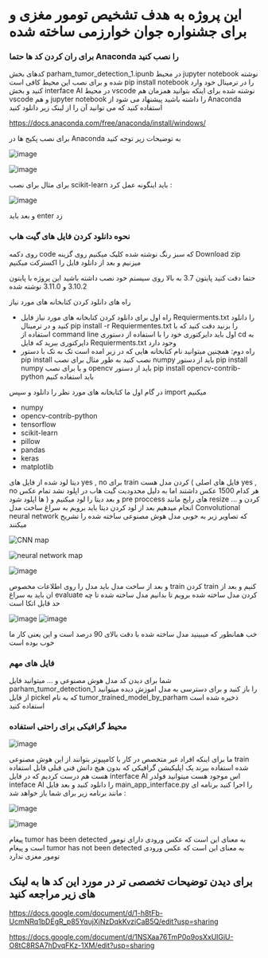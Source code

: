 # این پروژه به هدف  تشخیص تومور مغزی و برای جشنواره جوان خوارزمی ساخته شده
### برای ران کردن کد ها حتما Anaconda را نصب کنید 
کدهای بخش parham_tumor_detection_1.ipunb در محیط jupyter notebook  نوشته شده و برای نصب این محیط کافی است pip install notebook را در ترمینال خود وارد کنید و بخش interface AI در محیط vscode نوشته شده برای اینکه بتوانید همزمان هم vscode و هم jupyter notebook را داشته باشید پیشنهاد می شود از Anaconda استفاده کنید که می توانید آن را از لینک زیر دانلود کنید

https://docs.anaconda.com/free/anaconda/install/windows/

برای نصب پکیج ها در  Anaconda به توضیحات زیر توجه کنید 

![image](https://github.com/parhambt/MRI-brain-tumor-detection/assets/124530126/f8e823bb-fe05-423b-8bd0-ca934fd3aed6)



![image](https://github.com/parhambt/MRI-brain-tumor-detection/assets/124530126/41d1127b-48c2-4537-b754-c950316b428b)



برای مثال برای نصب scikit-learn باید اینگونه عمل کرد : 


![image](https://github.com/parhambt/MRI-brain-tumor-detection/assets/124530126/51b17bb6-dd01-4886-85ef-df3373ab482c)


و بعد باید enter زد 

### نحوه دانلود کردن فایل های گیت هاب
روی دکمه code که سبز رنگ نوشته شده کلیک میکنیم روی گزینه Download zip میزنیم و بعد از دانلود فایل را اکسترکت میکنیم 


حتما دقت کنید پایتون 3.7 به بالا روی سیستم خود نصب داشته باشید 
این پروژه با پایتون 3.10.2 و 3.11.0 نوشته شده 

راه های دانلود کردن کتابخانه های مورد نیاز 

- راه اول برای دانلود کردن کتابخانه های مورد نیاز فایل Requierments.txt را دانلود کنید و در ترمینال pip install -r Requiermentes.txt را بزنید دقت کنید که با استفاده از command line اول باید دایرکتوری خود را با استفاده از دستوری cd به دایرکتوری ببرید که فایل Requierments.txt وجود دارد
- راه دوم: همچنین میتوانید نام کتابخانه هایی که در زیر امده است تک به تک با دستور pip install نصب کنید به طور مثال برای نصب numpy باید از دستور pip install numpy و یا برای نصب opencv باید از دستور  pip install opencv-contrib-python باید استفاده کنیم

  
در گام اول ما کتابخانه های مورد نظر را دانلود و سپس import میکنیم



- numpy
- opencv-contrib-python
- tensorflow
- scikit-learn
- pillow
- pandas
- keras
- matplotlib


دیتا لود شده از فایل های yes , no برای train کردن مدل هست ( فایل های اصلی yes , no  هر کدام 1500 عکس داشتند اما به دلیل محدودیت گیت هاب در اپلود نشد تمام عکس ها اپلود شود )
و بعد دیتا را لود میکنیم و pre proccess های رایج مانند resize کردن و ... انجام میدهیم 
بعد از لود کردن دیتا باید برویم به سراغ ساخت مدل Convolutional neural network که تصاویر زیر به خوبی مدل هوش مصنوعی ساخته شده را تشریح میکنند 


![CNN map](https://github.com/parhambt/MRI-brain-tumor-detection/assets/124530126/d0ecb921-5afe-48a0-b4ba-932eaf0c9776)

![neural network map](https://github.com/parhambt/MRI-brain-tumor-detection/assets/124530126/9f178897-88a9-4b66-9055-365bcdbd9ad9)

![image](https://github.com/parhambt/MRI-brain-tumor-detection/assets/124530126/75ef7ce4-8207-4f68-8b88-872dcd663f94)


و بعد از ساخت مدل باید مدل را روی اطلاعات مخصوص train کردن train کنیم و بعد از ان باید به سراغ evaluate کردن مدل ساخته شده برویم تا بدانیم مدل ساخته شده تا چه حد قابل اتکا است

![image](https://github.com/parhambt/MRI-brain-tumor-detection/assets/124530126/e0c0749c-1694-4ddf-88aa-033d31fdb411)
![image](https://github.com/parhambt/MRI-brain-tumor-detection/assets/124530126/dcba4755-928c-4263-9938-5eb464c4998f)



خب همانطور که میبینید مدل ساخته شده با دقت بالای 90 درصد است و این یعنی کار ما خوب بوده است 
### فایل های مهم 

شما برای دیدن کد مدل هوش مصنوعی و ... میتوانید فایل parham_tumor_detection_1 را باز کنید و برای دسترسی به مدل اموزش دیده میتوانید از فایل pickel  که به نام tumor_trained_model_by_parham ذخیره شده است استفاده کنید 


### محیط گرافیکی برای راحتی استفاده 


![image](https://github.com/parhambt/MRI-brain-tumor-detection/assets/124530126/c9eca128-9ad8-410b-84cb-96da2c02d9cc)



ما برای اینکه افراد غیر متخصص در کار با کامپیوتر بتوانند از این هوش مصنوعی train شده استفاده ببرند یک اپلیکیشن گرافیکی که بدون هیچ دانش فنی قبلی قابل استفاده هست هم درست کردیم که در فایل interface AI اس
موجود هست میتوانید فولدر inteface AI را دانلود کنید و بعد فایل main_app_interface.py را اجرا کنید برنامه ای مانند برنامه زیر برای شما باز خواهد شد :


![image](https://github.com/parhambt/MRI-brain-tumor-detection/assets/124530126/5f87f43c-552f-477f-92a1-8adcaacfb679)

![image](https://github.com/parhambt/MRI-brain-tumor-detection/assets/124530126/7ee1289f-b6e7-4e09-9a2d-aa76002b0c5e)



پیغام tumor has been detected به معنای این است که عکس ورودی دارای تومور است و پیغام tumor has not been detected به معنای این است که عکس ورودی تومور مغزی ندارد 

## برای دیدن توضیحات تخصصی تر در مورد این کد ها به لینک های زیر مراجعه کنید 

https://docs.google.com/document/d/1-h8tFb-UcmNRq1bDEgR_p85YqujXjNzDqkKvziCaB5Q/edit?usp=sharing


https://docs.google.com/document/d/1NSXaa76TmP0o9osXxUlGiU-O8tC8RSA7hDvqFKz-1XM/edit?usp=sharing


